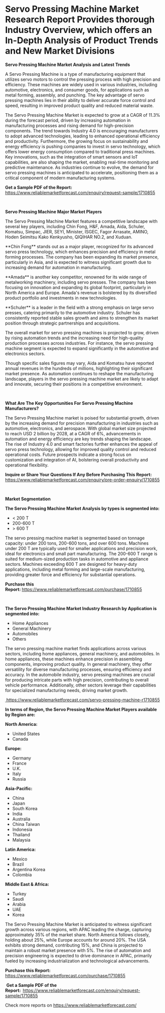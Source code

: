 <p><h1>Servo Pressing Machine Market Research Report Provides thorough Industry Overview, which offers an In-Depth Analysis of Product Trends and New Market Divisions</h1></p><p><strong>Servo Pressing Machine Market Analysis and Latest Trends</strong></p>
<p><p>A Servo Pressing Machine is a type of manufacturing equipment that utilizes servo motors to control the pressing process with high precision and efficiency. These machines are widely used in various industries, including automotive, electronics, and consumer goods, for applications such as metal forming, assembly, and punching. The key advantage of servo pressing machines lies in their ability to deliver accurate force control and speed, resulting in improved product quality and reduced material waste.</p><p>The Servo Pressing Machine Market is expected to grow at a CAGR of 11.3% during the forecast period, driven by increasing automation in manufacturing processes and rising demand for high-precision components. The trend towards Industry 4.0 is encouraging manufacturers to adopt advanced technologies, leading to enhanced operational efficiency and productivity. Furthermore, the growing focus on sustainability and energy efficiency is pushing companies to invest in servo technology, which offers lower energy consumption compared to traditional press machines. Key innovations, such as the integration of smart sensors and IoT capabilities, are also shaping the market, enabling real-time monitoring and predictive maintenance. As industries continue to evolve, the demand for servo pressing machines is anticipated to accelerate, positioning them as a critical component of modern manufacturing systems.</p></p>
<p><strong>Get a Sample PDF of the Report:&nbsp;</strong> <a href="https://www.reliablemarketforecast.com/enquiry/request-sample/1710855?utm_campaign=1097&utm_medium=2&utm_source=Github&utm_content=ia&utm_term=10012025&utm_id=servo-pressing-machine">https://www.reliablemarketforecast.com/enquiry/request-sample/1710855</a></p>
<p>&nbsp;</p>
<p><strong>Servo Pressing Machine Major Market Players</strong></p>
<p><p>The Servo Pressing Machine Market features a competitive landscape with several key players, including Chin Fong, H&F, Amada, Aida, Schuler, Komatsu, Simpac, JIER, SEYI, Minister, ISGEC, Fagor Arrasate, AMINO, Hoden Seimitsu Kako Kenkyusho, QIQIHAR NO.2, and Xuduan.</p><p>**Chin Fong** stands out as a major player, recognized for its advanced servo press technology, which enhances precision and efficiency in metal forming processes. The company has been expanding its market presence, particularly in Asia, and is expected to witness significant growth due to increasing demand for automation in manufacturing.</p><p>**Amada** is another key competitor, renowned for its wide range of metalworking machinery, including servo presses. The company has been focusing on innovation and expanding its global footprint, particularly in North America and Europe. Amada's revenue is bolstered by its diversified product portfolio and investments in new technologies.</p><p>**Schuler** is a leader in the field with a strong emphasis on large servo presses, catering primarily to the automotive industry. Schuler has consistently reported stable sales growth and aims to strengthen its market position through strategic partnerships and acquisitions.</p><p>The overall market for servo pressing machines is projected to grow, driven by rising automation trends and the increasing need for high-quality production processes across industries. For instance, the servo pressing machine segment is expected to expand significantly in the automotive and electronics sectors.</p><p>Though specific sales figures may vary, Aida and Komatsu have reported annual revenues in the hundreds of millions, highlighting their significant market presence. As automation continues to reshape the manufacturing landscape, players in the servo pressing machine market are likely to adapt and innovate, securing their positions in a competitive environment.</p></p>
<p>&nbsp;</p>
<p><strong>What Are The Key Opportunities For Servo Pressing Machine Manufacturers?</strong></p>
<p><p>The Servo Pressing Machine market is poised for substantial growth, driven by the increasing demand for precision manufacturing in industries such as automotive, electronics, and aerospace. With global market size projected to reach USD 2 billion by 2028, at a CAGR of 6%, advancements in automation and energy efficiency are key trends shaping the landscape. The rise of Industry 4.0 and smart factories further enhances the appeal of servo press technology, allowing for improved quality control and reduced operational costs. Future prospects indicate a strong focus on customization and integration of AI, bolstering overall productivity and operational flexibility.</p></p>
<p><strong>Inquire or Share Your Questions If Any Before Purchasing This Report:</strong> <a href="https://www.reliablemarketforecast.com/enquiry/pre-order-enquiry/1710855?utm_campaign=1097&utm_medium=2&utm_source=Github&utm_content=ia&utm_term=10012025&utm_id=servo-pressing-machine">https://www.reliablemarketforecast.com/enquiry/pre-order-enquiry/1710855</a></p>
<p>&nbsp;</p>
<p><strong>Market Segmentation</strong></p>
<p><strong>The Servo Pressing Machine Market Analysis by types is segmented into:</strong></p>
<p><ul><li>< 200 T</li><li>200-600 T</li><li>> 600 T</li></ul></p>
<p><p>The servo pressing machine market is segmented based on tonnage capacity: under 200 tons, 200-600 tons, and over 600 tons. Machines under 200 T are typically used for smaller applications and precision work, ideal for electronics and small part manufacturing. The 200-600 T range is suited for medium-sized production tasks in automotive and appliance sectors. Machines exceeding 600 T are designed for heavy-duty applications, including metal forming and large-scale manufacturing, providing greater force and efficiency for substantial operations.</p></p>
<p><strong>Purchase this Report:&nbsp;</strong><a href="https://www.reliablemarketforecast.com/purchase/1710855?utm_campaign=1097&utm_medium=2&utm_source=Github&utm_content=ia&utm_term=10012025&utm_id=servo-pressing-machine">https://www.reliablemarketforecast.com/purchase/1710855</a></p>
<p>&nbsp;</p>
<p><strong>The Servo Pressing Machine Market Industry Research by Application is segmented into:</strong></p>
<p><ul><li>Home Appliances</li><li>General Machinery</li><li>Automobiles</li><li>Others</li></ul></p>
<p><p>The servo pressing machine market finds applications across various sectors, including home appliances, general machinery, and automobiles. In home appliances, these machines enhance precision in assembling components, improving product quality. In general machinery, they offer versatility for diverse manufacturing processes, ensuring efficiency and accuracy. In the automobile industry, servo pressing machines are crucial for producing intricate parts with high precision, contributing to overall vehicle performance. Additionally, other sectors leverage their capabilities for specialized manufacturing needs, driving market growth.</p></p>
<p><a href="https://www.reliablemarketforecast.com/servo-pressing-machine-r1710855?utm_campaign=1097&utm_medium=2&utm_source=Github&utm_content=ia&utm_term=10012025&utm_id=servo-pressing-machine">&nbsp;https://www.reliablemarketforecast.com/servo-pressing-machine-r1710855</a></p>
<p><strong>In terms of Region, the Servo Pressing Machine Market Players available by Region are:</strong></p>
<p>
    <p> <strong> North America: </strong>
        <ul>
            <li>United States</li>
            <li>Canada</li>
        </ul>
        </p> 
    <p> <strong> Europe: </strong>
        <ul>
            <li>Germany</li>
            <li>France</li>
            <li>U.K.</li>
            <li>Italy</li>
            <li>Russia</li>
        </ul>
        </p> 
    <p> <strong> Asia-Pacific: </strong>
        <ul>
            <li>China</li>
            <li>Japan</li>
            <li>South Korea</li>
            <li>India</li>
            <li>Australia</li>
            <li>China Taiwan</li>
            <li>Indonesia</li>
            <li>Thailand</li>
            <li>Malaysia</li>
        </ul>
        </p> 
    <p> <strong> Latin America: </strong>
        <ul>
            <li>Mexico</li>
            <li>Brazil</li>
            <li>Argentina Korea</li>
            <li>Colombia</li>
        </ul>
        </p> 
    <p> <strong> Middle East & Africa: </strong>
        <ul>
            <li>Turkey</li>
            <li>Saudi</li>
            <li>Arabia</li>
            <li>UAE</li>
            <li>Korea</li>
        </ul>
    </p>
    </p>
<p><p>The Servo Pressing Machine Market is anticipated to witness significant growth across various regions, with APAC leading the charge, capturing approximately 35% of the market share. North America follows closely, holding about 25%, while Europe accounts for around 20%. The USA exhibits strong demand, contributing 15%, and China is projected to maintain a robust market presence with 5%. The rise of automation and precision engineering is expected to drive dominance in APAC, primarily fueled by increasing industrialization and technological advancements.</p></p>
<p><strong>Purchase this Report: </strong><a href="https://www.reliablemarketforecast.com/purchase/1710855?utm_campaign=1097&utm_medium=2&utm_source=Github&utm_content=ia&utm_term=10012025&utm_id=servo-pressing-machine">https://www.reliablemarketforecast.com/purchase/1710855</a></p>
<p>&nbsp;<strong>Get a Sample PDF of the Report:&nbsp;&nbsp;</strong><a href="https://www.reliablemarketforecast.com/enquiry/request-sample/1710855?utm_campaign=1097&utm_medium=2&utm_source=Github&utm_content=ia&utm_term=10012025&utm_id=servo-pressing-machine">https://www.reliablemarketforecast.com/enquiry/request-sample/1710855</a></p>
<p><strong></strong></p>
<p>Check more reports on <a href="https://www.reliablemarketforecast.com/?utm_campaign=1097&utm_medium=2&utm_source=Github&utm_content=ia&utm_term=10012025&utm_id=servo-pressing-machine">https://www.reliablemarketforecast.com/</a></p>